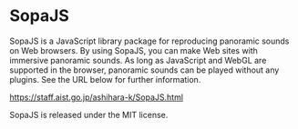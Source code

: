 # SopaJS
SopaJS is a JavaScript library package for reproducing panoramic sounds on Web browsers.
By using SopaJS, you can make Web sites with immersive panoramic sounds. As long as JavaScript and WebGL are supported in the browser, 
panoramic sounds can be played without any plugins.
See the URL below for further information.

https://staff.aist.go.jp/ashihara-k/SopaJS.html

SopaJS is released under the MIT license.
